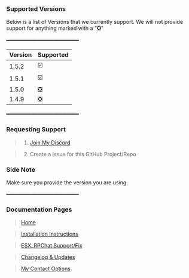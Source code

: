 ### Supported Versions

Below is a list of Versions that we currently support.
We will not provide support for anything marked with a "❎"

━━━━━━━━━━━━━━━━━━━━━━━

| Version | Supported          |
| ------- | ------------------ |
| 1.5.2   |        ☑️          |
| 1.5.1   |        ☑️          |     
| 1.5.0   |        ❎          |
| 1.4.9   |        ❎          |

━━━━━━━━━━━━━━━━━━━━━━━
### Requesting Support

> 1. [Join My Discord](https://discord.gg/p3gKqC)

> 2. Create a Issue for this GitHub Project/Repo

### Side Note
Make sure you provide the version you are using.

━━━━━━━━━━━━━━━━━━━━━━━

### Documentation Pages
> [Home](../README.md)

> [Installation Instructions](Docs/INSTALLATION.md)

> [ESX_RPChat Support/Fix](Docs/ESX-FIX.md)

> [Changelog & Updates](Docs/CHANGELOG.md)

> [My Contact Options](Docs/CONTACT.md)
